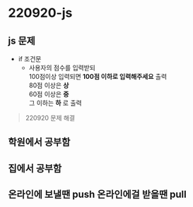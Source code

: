 # 220920-js

## js 문제
* if 조건문
  * 사용자의 점수를 입력받되<br>100점이상 입력되면 __100점 이하로 입력해주세요__ 출력<br>80점 이상은 __상__<br>60점 이상은 __중__<br>그 이하는 __하__ 로 출력

> 220920 문제 해결
## 학원에서 공부함
## 집에서 공부함
## 온라인에 보낼땐 push 온라인에걸 받을땐 pull